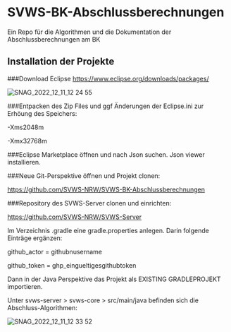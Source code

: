 # SVWS-BK-Abschlussberechnungen
Ein Repo für die Algorithmen und die Dokumentation der Abschlussberechnungen am BK


## Installation der Projekte


###Download Eclipse 
https://www.eclipse.org/downloads/packages/

![SNAG_2022_12_11_12 24 55](https://user-images.githubusercontent.com/34127980/206900767-7b130135-cd75-446b-bb6d-d581e7a0c1c5.png)


###Entpacken des Zip Files und ggf Änderungen der Eclipse.ini zur Erhöung des Speichers:

-Xms2048m

-Xmx32768m

###Eclipse Marketplace öffnen und nach Json suchen.
Json viewer installieren.

###Neue Git-Perspektive öffnen und Projekt clonen:

https://github.com/SVWS-NRW/SVWS-BK-Abschlussberechnungen

###Repository des SVWS-Server clonen und einrichten:

https://github.com/SVWS-NRW/SVWS-Server

Im Verzeichnis .gradle eine gradle.properties anlegen.
Darin folgende Einträge ergänzen:

github_actor = githubnusername

github_token = ghp_eingueltigesgithubtoken

Dann in der Java Perspektive das Projekt als EXISTING GRADLEPROJEKT importieren.

Unter svws-server > svws-core > src/main/java befinden sich die Abschluss-Algorithmen:

![SNAG_2022_12_11_12 33 52](https://user-images.githubusercontent.com/34127980/206901182-8daba931-7864-4c87-b05e-28f2353862fb.png)



